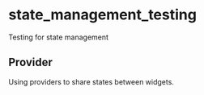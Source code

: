 # state_management_testing

Testing for state management

## Provider

Using providers to share states between widgets.
